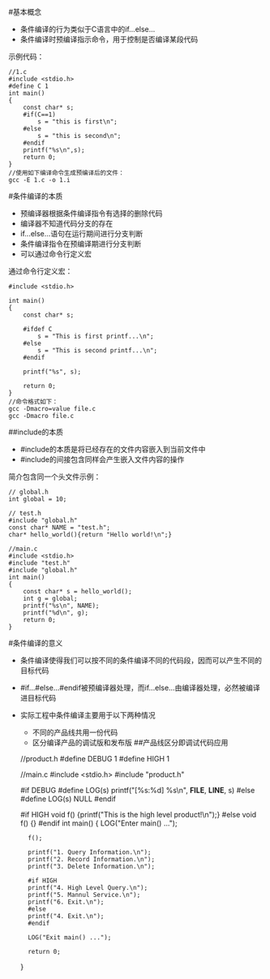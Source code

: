 #基本概念
* 条件编译的行为类似于C语言中的if...else...
* 条件编译时预编译指示命令，用于控制是否编译某段代码	

示例代码：

	//1.c
	#include <stdio.h>
	#define C 1 
	int main()
	{
		const char* s;
		#if(C==1)
			s = "this is first\n";
		#else 
			s = "this is second\n";
		#endif
		printf("%s\n",s);
		return 0;
	}
	//使用如下编译命令生成预编译后的文件：
	gcc -E 1.c -o 1.i

#条件编译的本质
* 预编译器根据条件编译指令有选择的删除代码
* 编译器不知道代码分支的存在
* if...else...语句在运行期间进行分支判断
* 条件编译指令在预编译期进行分支判断
* 可以通过命令行定义宏

通过命令行定义宏：

	#include <stdio.h>

	int main()
	{
    	const char* s;

    	#ifdef C
        	s = "This is first printf...\n";
    	#else
        	s = "This is second printf...\n";
    	#endif

    	printf("%s", s);
    
    	return 0;
	}
	//命令格式如下：
	gcc -Dmacro=value file.c
	gcc -Dmacro file.c

#\#include的本质
* #include的本质是将已经存在的文件内容嵌入到当前文件中
* #include的间接包含同样会产生嵌入文件内容的操作

简介包含同一个头文件示例：
	
	// global.h	
	int global = 10;

	// test.h	
	#include "global.h"
	const char* NAME = "test.h";
	char* hello_world(){return "Hello world!\n";}

	//main.c
	#include <stdio.h>
	#include "test.h"
	#include "global.h"
	int main()
	{
    	const char* s = hello_world();
   	 	int g = global;
        printf("%s\n", NAME);
    	printf("%d\n", g);   
    	return 0;
	}

#条件编译的意义
* 条件编译使得我们可以按不同的条件编译不同的代码段，因而可以产生不同的目标代码
* #if...#else...#endif被预编译器处理，而if...else...由编译器处理，必然被编译进目标代码
* 实际工程中条件编译主要用于以下两种情况
	* 不同的产品线共用一份代码
	* 区分编译产品的调试版和发布版
##产品线区分即调试代码应用

	//product.h	
	#define DEBUG 1
	#define HIGH  1

	//main.c
	#include <stdio.h>
	#include "product.h"

	#if DEBUG
    	#define LOG(s) printf("[%s:%d] %s\n", __FILE__, __LINE__, s)
	#else
    	#define LOG(s) NULL
	#endif

	#if HIGH
	void f() {printf("This is the high level product!\n");}
	#else
	void f() {}
	#endif
	int main()
	{
    	LOG("Enter main() ...");
    
    	f();
    
    	printf("1. Query Information.\n");
    	printf("2. Record Information.\n");
    	printf("3. Delete Information.\n");
    
    	#if HIGH
    	printf("4. High Level Query.\n");
    	printf("5. Mannul Service.\n");
    	printf("6. Exit.\n");
    	#else
    	printf("4. Exit.\n");
    	#endif
    
   	 	LOG("Exit main() ...");
    
    	return 0;
	}

